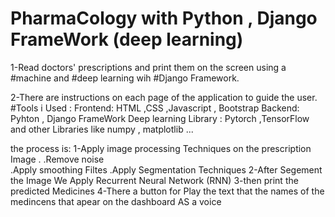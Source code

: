 # PharmaCology with Python , Django FrameWork (deep learning) 
1-Read doctors' prescriptions and print them on the screen using a #machine and #deep learning wih #Django Framework.

2-There are instructions on each page of the application to guide the user.
#Tools i Used :
Frontend: HTML ,CSS ,Javascript , Bootstrap 
Backend: Pyhton , Django  FrameWork
Deep learning Library : Pytorch ,TensorFlow  and other Libraries like numpy , matplotlib ...

the process is: 
1-Apply image processing Techniques on the prescription Image  .
   .Remove noise  
   .Apply smoothing Filtes 
   .Apply Segmentation Techniques
2-After Segement the Image We Apply Recurrent Neural Network (RNN)
3-then print the predicted Medicines 
4-There a button for Play the text that the names of the medincens that apear on the dashboard AS a voice
 
 

